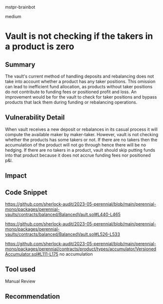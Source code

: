 mstpr-brainbot

medium

# Vault is not checking if the takers in a product is zero

## Summary
The vault's current method of handling deposits and rebalancing does not take into account whether a product has any taker positions. This omission can lead to inefficient fund allocation, as products without taker positions do not contribute to funding fees or positioned profit and loss. An improvement would be for the vault to check for taker positions and bypass products that lack them during funding or rebalancing operations.
## Vulnerability Detail
When vault receives a new deposit or rebalances in its casual process it will compute the available maker by maker-taker. However, vault is not checking whether the products has some takers or not. If there are no takers then the accumulation of the product will not go through hence there will be no hedging. If there are no takers in a product, vault should skip putting funds into that product because it does not accrue funding fees nor positioned p&l. 
## Impact

## Code Snippet
https://github.com/sherlock-audit/2023-05-perennial/blob/main/perennial-mono/packages/perennial-vaults/contracts/balanced/BalancedVault.sol#L440-L465

https://github.com/sherlock-audit/2023-05-perennial/blob/main/perennial-mono/packages/perennial-vaults/contracts/balanced/BalancedVault.sol#L526-L533

https://github.com/sherlock-audit/2023-05-perennial/blob/main/perennial-mono/packages/perennial/contracts/product/types/accumulator/VersionedAccumulator.sol#L111-L175
no accumulation
## Tool used

Manual Review

## Recommendation
